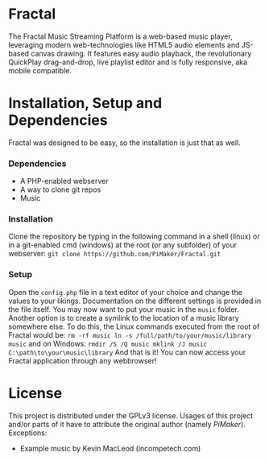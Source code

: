 # Fractal
The Fractal Music Streaming Platform is a web-based music player, leveraging modern web-technologies like HTML5 audio elements and JS-based canvas drawing.
It features easy audio playback, the revolutionary QuickPlay drag-and-drop, live playlist editor and is fully responsive, aka mobile compatible.

# Installation, Setup and Dependencies
Fractal was designed to be easy, so the installation is just that as well.

### Dependencies
* A PHP-enabled webserver
* A way to clone git repos
* Music

### Installation
Clone the repository be typing in the following command in a shell (linux) or in a git-enabled cmd (windows) at the root (or any subfolder) of your webserver:
`git clone https://github.com/PiMaker/Fractal.git`

### Setup
Open the `config.php` file in a text editor of your choice and change the values to your likings. Documentation on the different settings is provided in the file itself.
You may now want to put your music in the `music` folder. Another option is to create a symlink to the location of a music library somewhere else. To do this, the Linux commands executed from the root of Fractal would be:
`rm -rf music
ln -s /full/path/to/your/music/library music`
and on Windows:
`rmdir /S /Q music
mklink /J music C:\path\to\your\music\library`
And that is it! You can now access your Fractal application through any webbrowser!

# License
This project is distributed under the GPLv3 license. Usages of this project and/or parts of it have to attribute the original author (namely *PiMaker*).
Exceptions:
* Example music by Kevin MacLeod (incompetech.com)
